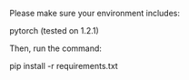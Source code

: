 Please make sure your environment includes:

pytorch (tested on 1.2.1)

Then, run the command:

pip install -r requirements.txt
